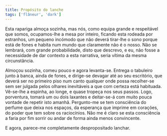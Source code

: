 ```yaml
---
title: Propósito do lanche
tags: ['flâneur', 'dark']
---
```


Esta rapariga almoça sozinha, mas nós, como equipa grande e respeitável que somos, ocupamos-lhe a mesa por inteiro, ficando esta rodeada por estranhos, um pequeno incómodo que não deverá tirar-lhe o sono porque está de fones e habita num mundo que claramente não é o nosso. Não se lembrará, com grande probabilidade, disto que descrevo, e eu, não fosse a necessidade de dar contexto a esta narrativa, seria vítima da mesma circunstância.

Almoçou sozinha, comeu pouco e agora levanta-se. Entrega o tabuleiro junto à banca, ainda de fones, e dirige-se devagar até ao seu escritório, que deverá ser no primeiro piso num canto qualquer onde possa recolher-se sem ser julgada pelos olhares inevitáveis a que com certeza está habituada. Vê-se-lhe a espinha, ao longe, e quase tropeça nos seus passos. Logo, porventura, tomará um ou dois laxantes e deitar-se-á com muito pouca vontade de repetir isto amanhã. Pergunto-me se tem consciência do perfume que deixa nos espaços, da esperança que imprime em corações, do poder que tem sobre os raciocínios. Não me é claro se esta consciência a faria por fim sorrir ou andar de forma ainda menos convincente.

E agora, parece-me completamente despropositado lanchar.
